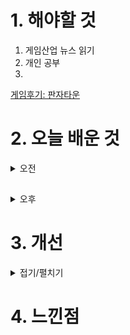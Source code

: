 
# 1. 해야할 것

1. 게임산업 뉴스 읽기 
2. 개인 공부  
3. 

[게임후기: 판자타운](https://store.onstove.com/ko/games/3001)

# 2. 오늘 배운 것

<details>
<summary>오전</summary>


</details>

##

<details>
<summary>오후</summary>

![image](https://github.com/JM94Ent/TIL-WIL/assets/143363550/4679c358-311c-4ee7-b9e6-d7a0d0d2031e)

![image](https://github.com/JM94Ent/TIL-WIL/assets/143363550/27ae48e8-d04b-46b1-b222-b5cbc51cc0d0)

![image](https://github.com/JM94Ent/TIL-WIL/assets/143363550/42bd87db-77d1-47c1-91f1-5b407a663052)

![image](https://github.com/JM94Ent/TIL-WIL/assets/143363550/57e4e7ab-f222-435e-a837-e6864959f9a2)

![image](https://github.com/JM94Ent/TIL-WIL/assets/143363550/29fb7ba0-7eb5-484a-8793-42dbd0841a62)

![image](https://github.com/JM94Ent/TIL-WIL/assets/143363550/5c882d40-07a5-482c-9cb9-1e1a8a4e8940)

![image](https://github.com/JM94Ent/TIL-WIL/assets/143363550/f5334092-b89d-474b-b0f1-1fecbcbfe925)

</details>




# 3. 개선


<details>
<summary>접기/펼치기</summary>


</details>



# 4. 느낀점



